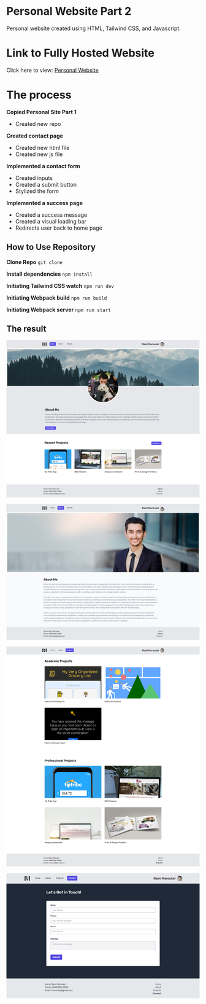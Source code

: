 # Personal Website Part 2
Personal website created using HTML, Tailwind CSS, and Javascript.

# Link to Fully Hosted Website
Click here to view: [Personal Website](http://fullstack-rmaroukel.rf.gd/)

# The process
**Copied Personal Site Part 1**
- Created new repo

**Created contact page**
- Created new html file
- Created new js file

**Implemented a contact form**
- Created inputs
- Created a submit button
- Stylized the form

**Implemented a success page**
- Created a success message
- Created a visual loading bar
- Redirects user back to home page


## How to Use Repository
**Clone Repo**
`git clone`

**Install dependencies**
`npm install`

**Initiating Tailwind CSS watch**
`npm run dev`

**Initiating Webpack build**
`npm run build`

**Initiating Webpack server**
`npm run start`

## The result
![Home](https://github.com/rmaroukel/personal-web-pt2/blob/main/src/screenshots/Home.png?raw=true)

![About](https://github.com/rmaroukel/personal-web-pt2/blob/main/src/screenshots/About.png?raw=true)

![Projects](https://github.com/rmaroukel/personal-web-pt2/blob/main/src/screenshots/Projects.png?raw=true)

![Contact](https://github.com/rmaroukel/personal-web-pt2/blob/main/src/screenshots/Contact.png?raw=true)

